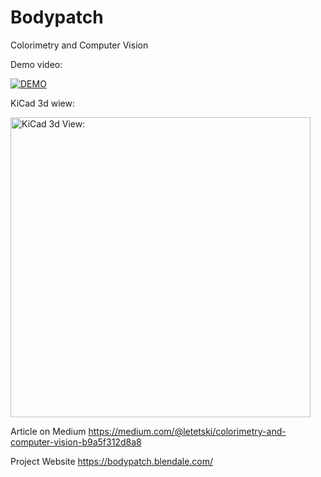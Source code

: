 # Bodypatch 

Colorimetry and Computer Vision


Demo video:

[![DEMO](https://img.youtube.com/vi/iYU6fqf6X8M/0.jpg)](https://www.youtube.com/shorts/iYU6fqf6X8M)

KiCad 3d wiew:

 <img alt="KiCad 3d View:" src="https://raw.githubusercontent.com/sanderlt/bodypatch/main/media/1.png"  width='480'>

Article on Medium https://medium.com/@letetski/colorimetry-and-computer-vision-b9a5f312d8a8

Project Website https://bodypatch.blendale.com/
